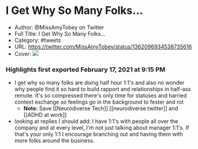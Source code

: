 # I Get Why So Many Folks...

- Author: @MissAmyTobey on Twitter
- Full Title: I Get Why So Many Folks...
- Category: #tweets
- URL: https://twitter.com/MissAmyTobey/status/1362096934538735616
- Cover: ![](https://pbs.twimg.com/profile_images/1344113845816549376/XoQp6h-Z.jpg)

### Highlights first exported February 17, 2021 at 9:15 PM

- I get why so many folks are doing half hour 1:1's and also no wonder why people find it so hard to build rapport and relationships in half-ass remote. It's so compressed there's only time for statuses and harried context exchange so feelings go in the background to fester and rot
    - **Note:** Save [[Neurodiverse Tech]] [[neurodiverse twitter]] and [[ADHD at work]]
- looking at replies I should add: I have 1:1's with people all over the company and at every level, I'm not just talking about manager 1:1's. If that's your only 1:1 I encourage branching out and having them with more folks around the business.
